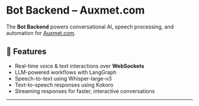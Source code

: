 # Bot Backend – Auxmet.com  

The **Bot Backend** powers conversational AI, speech processing, and automation for [Auxmet.com](https://auxmet.com).  

## 📌 Features  
- Real-time voice & text interactions over **WebSockets**  
- LLM-powered workflows with LangGraph  
- Speech-to-text using Whisper-large-v3  
- Text-to-speech responses using Kokoro  
- Streaming responses for faster, interactive conversations  

---



